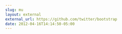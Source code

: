 ```yaml
---
slug: mu
layout: external
external_url: https://github.com/twitter/bootstrap
date: 2012-04-16T14:14:50-05:00
---
```

